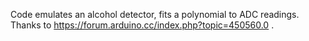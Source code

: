 Code emulates an alcohol detector, fits a polynomial to ADC readings. Thanks to https://forum.arduino.cc/index.php?topic=450560.0 . 